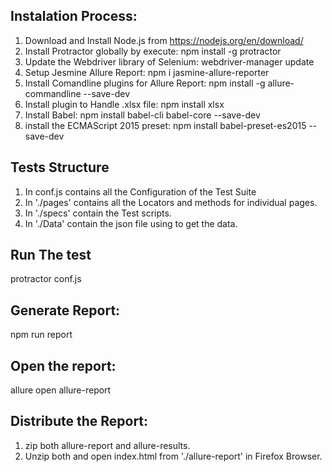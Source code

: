 ## Instalation Process:

1. Download and Install Node.js from https://nodejs.org/en/download/
2. Install Protractor globally by execute: npm install -g protractor 
3. Update the Webdriver library of Selenium: webdriver-manager update
4. Setup Jesmine Allure Report: npm i jasmine-allure-reporter
5. Install Comandline plugins for Allure Report: npm install -g allure-commandline --save-dev
6. Install plugin to Handle .xlsx file: npm install xlsx
7. Install Babel: npm install babel-cli babel-core --save-dev
8. install the ECMAScript 2015 preset: npm install babel-preset-es2015 --save-dev

## Tests Structure
1. In conf.js contains all the Configuration of the Test Suite
2. In './pages' contains all the Locators and methods for individual pages.
3. In './specs' contain the Test scripts.
4. In './Data' contain the json file using to get the data. 




## Run The test
protractor conf.js

## Generate Report:
npm run report

## Open the report:
allure open allure-report

## Distribute the Report:
1. zip both allure-report and allure-results.
2. Unzip both and open index.html from './allure-report' in Firefox Browser.
